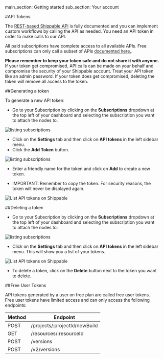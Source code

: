 main_section: Getting started
sub_section: Your account

#API Tokens

The [REST-based Shippable API](../../reference/api-overview/) is fully documented and you can implement custom workflows by calling the API as needed. You need an API token in order to make calls to our API.

All paid subscriptions have complete access to all available APIs. Free subscriptions can only call a subset of APIs [documented here.](#free-api-token).

**Please remember to keep your token safe and do not share it with anyone.** If your token get compromised, API calls can be made on your behalf and compromise the security of your Shippable account.
Treat your API token like an admin password. If your token does get compromised, deleting the token will remove all access to the token.

##Generating a token

To generate a new API token:

- Go to your Subscription by clicking on the **Subscriptions** dropdown at the top left of your dashboard and selecting the subscription you want to attach the nodes to.

<img src="../../images/getting-started/list-subscriptions.png" alt="listing subscriptions">

- Click on the **Settings** tab and then click on **API tokens** in the left sidebar menu.
- Click the **Add Token** button.

<img src="../../images/getting-started/add-shippable-api-token.png" alt="listing subscriptions">

- Enter a friendly name for the token and click on **Add** to create a new token.

- IMPORTANT: Remember to copy the token. For security reasons, the token will never
be displayed again.

<img src="../../images/getting-started/list-shippable-api-tokens.png" alt="List API tokens on Shippable">

##Deleting a token

- Go to your Subscription by clicking on the **Subscriptions** dropdown at the top left of your dashboard and selecting the subscription you want to attach the nodes to.

<img src="../../images/getting-started/list-subscriptions.png" alt="listing subscriptions">

- Click on the **Settings** tab and then click on **API tokens** in the left sidebar menu. This will show you a list of your tokens.

<img src="../../images/getting-started/list-shippable-api-tokens.png" alt="List API tokens on Shippable">

- To delete a token, click on the **Delete** button next to the token you want to delete.

<a name="free-api-token"></a>

##Free User Tokens

API tokens generated by a user on free plan are called free user tokens. Free user tokens have limited access and can only access the following endpoints:

| Method|Endpoint|
|----------|-------------------------------|
| POST     | /projects/:projectId/newBuild |
| GET      | /resources/:resourceId  |      
| POST     | /versions               |     
| POST     | /v2/versions            |      

